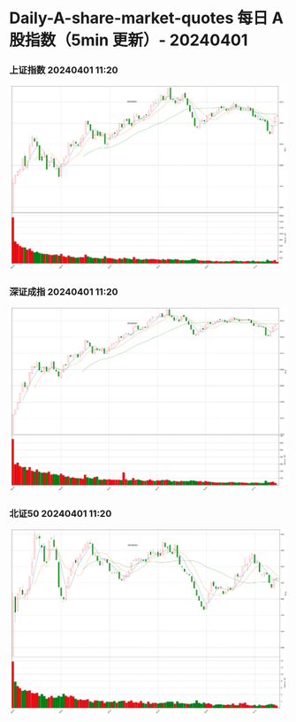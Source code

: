 
# Daily-A-share-market-quotes 每日 A 股指数（5min 更新）- 20240401

### 上证指数 20240401 11:20
![](./fig/2024/4/20240401-sh000001.png)

### 深证成指 20240401 11:20
![](./fig/2024/4/20240401-sz399001.png)

### 北证50 20240401 11:20
![](./fig/2024/4/20240401-bj899050.png)
